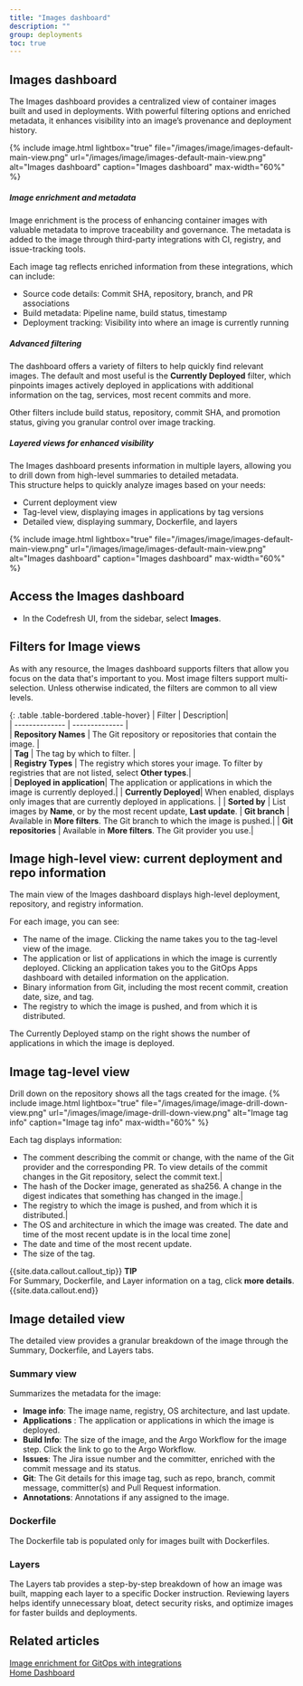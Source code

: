```yaml
---
title: "Images dashboard"
description: ""
group: deployments
toc: true
---
```



##  Images dashboard 
The Images dashboard provides a centralized view of container images built and used in deployments. With powerful filtering options and enriched metadata, it enhances visibility into an image’s provenance and deployment history.

{% include 
   image.html 
   lightbox="true" 
   file="/images/image/images-default-main-view.png" 
   url="/images/image/images-default-main-view.png" 
   alt="Images dashboard" 
   caption="Images dashboard"
   max-width="60%" 
   %}

##### Image enrichment and metadata
Image enrichment is the process of enhancing container images with valuable metadata to improve traceability and governance. 
The metadata is added to the image through third-party integrations with CI, registry, and issue-tracking tools.  

Each image tag reflects enriched information from these integrations, which can include:
* Source code details: Commit SHA, repository, branch, and PR associations
* Build metadata: Pipeline name, build status, timestamp
* Deployment tracking: Visibility into where an image is currently running

##### Advanced filtering
The dashboard offers a variety of filters to help quickly find relevant images. The default and most useful is the **Currently Deployed** filter, which pinpoints images actively deployed in applications with additional information on the tag, services, most recent commits and more. 

Other filters include build status, repository, commit SHA, and promotion status, giving you granular control over image tracking.

##### Layered views for enhanced visibility

The Images dashboard presents information in multiple layers, allowing you to drill down from high-level summaries to detailed metadata.  
This structure helps to quickly analyze images based on your needs:
* Current deployment view
* Tag-level view, displaying images in applications by tag versions
* Detailed view, displaying summary, Dockerfile, and layers

{% include 
   image.html 
   lightbox="true" 
   file="/images/image/images-default-main-view.png" 
   url="/images/image/images-default-main-view.png" 
   alt="Images dashboard" 
   caption="Images dashboard"
   max-width="60%" 
   %}

## Access the Images dashboard 


* In the Codefresh UI, from the sidebar, select **Images**.


## Filters for Image views
As with any resource, the Images dashboard supports filters that allow you focus on the data that's important to you.
Most image filters support multi-selection.  Unless otherwise indicated, the filters are common to all view levels.

{: .table .table-bordered .table-hover}
|  Filter          |  Description|  
| --------------   | --------------           |  
| **Repository Names** | The Git repository or repositories that contain the image.  |                            
| **Tag**              | The tag by which to filter. |  
| **Registry Types**   | The registry which stores your image. To filter by registries that are not listed, select **Other types**.|   
| **Deployed in application**| The application or applications in which the image is currently deployed.|
| **Currently Deployed**| When enabled, displays only images that are currently deployed in applications. |
| **Sorted by** | List images by **Name**, or by the most recent update, **Last update**.
| **Git branch**       | Available in **More filters**. The Git branch to which the image is pushed.|
| **Git repositories** | Available in **More filters**. The Git provider you use.|   



## Image high-level view: current deployment and repo information
The main view of the Images dashboard displays high-level deployment, repository, and registry information. 

<!---

{% include 
   image.html 
   lightbox="true" 
   file="/images/image/images-main-view.png" 
   url="/images/image/images-main-view.png" 
   alt="Images in Codefresh" 
   caption="Images in Codefresh"
   max-width="60%" 
   %}

-->

For each image, you can see:
* The name of the image. Clicking the name takes you to the tag-level view of the image.
* The application or list of applications in which the image is currently deployed. Clicking an application takes you to the GitOps Apps dashboard with detailed information on the application.
* Binary information from Git, including the most recent commit, creation date, size, and tag. 
* The registry to which the image is pushed, and from which it is distributed.

The Currently Deployed stamp on the right shows the number of applications in which the image is deployed.

                     
## Image tag-level view
Drill down on the repository shows all the tags created for the image.
{% include 
   image.html 
   lightbox="true" 
   file="/images/image/image-drill-down-view.png" 
   url="/images/image/image-drill-down-view.png" 
   alt="Image tag info" 
   caption="Image tag info"
   max-width="60%" 
   %}

Each tag displays information:
                            
* The comment describing the commit or change, with the name of the Git provider and the corresponding PR. To view details of the commit changes in the Git repository, select the commit text.|  
* The hash of the Docker image, generated as sha256. A change in the digest indicates that something has changed in the image.|
* The registry to which the image is pushed, and from which it is distributed.|
* The OS and architecture in which the image was created. The date and time of the most recent update is in the local time zone|       
* The date and time of the most recent update.
* The size of the tag.

{{site.data.callout.callout_tip}}
**TIP**  
For Summary, Dockerfile, and Layer information on a tag, click **more details**.
{{site.data.callout.end}}


##  Image detailed view
The detailed view provides a granular breakdown of the image through the Summary, Dockerfile, and Layers tabs.

### Summary view
Summarizes the metadata for the image:
* **Image info**: The image name, registry, OS architecture, and last update.                          
* **Applications** : The application or applications in which the image is deployed. 
* **Build Info**: The size of the image, and the Argo Workflow for the image step. Click the link to go to the Argo Workflow.
* **Issues**: The Jira issue number and the committer, enriched with the commit message and its status.
* **Git**: The Git details for this image tag, such as repo, branch, commit message, committer(s) and Pull Request information.
* **Annotations**: Annotations if any assigned to the image.

<!--- {% include 
   image.html 
   lightbox="true" 
   file="/images/image/images-summary-tab.png" 
   url="/images/image/images-summary-tab.png" 
   alt="Image Summary tab" 
   caption="Image Summary tab"
   max-width="60%" 
   %}
-->



###  Dockerfile 
The Dockerfile tab is populated only for images built with Dockerfiles.

<!--- 
{% include 
   image.html 
   lightbox="true" 
   file="/images/image/images-dockerfile-tab.png" 
   url="/images/image/images-dockerfile-tab.png" 
   alt="Image Dockerfile tab" 
   caption="Image Dockerfile tab"
   max-width="60%" 
   %}
-->
###  Layers
The Layers tab provides a step-by-step breakdown of how an image was built, mapping each layer to a specific Docker instruction. Reviewing layers helps identify unnecessary bloat, detect security risks, and optimize images for faster builds and deployments.

<!--- {% include 
   image.html 
   lightbox="true" 
   file="/images/image/images-layers-tab.png" 
   url="/images/image/images-layers-tab.png" 
   alt="Image Layers tab" 
   caption="Image Layers tab"
   max-width="60%" 
   %}
-->

## Related articles 
[Image enrichment for GitOps with integrations]({{site.baseurl}}/docs/ci-cd-guides/image-enrichment/)  
[Home Dashboard]({{site.baseurl}}/docs/dashboards/home-dashboard/)  
